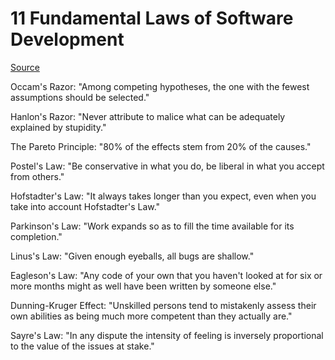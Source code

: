 # 11 Fundamental Laws of Software Development

[Source](https://exceptionnotfound.net/fundamental-laws-of-software-development/)

Occam's Razor: "Among competing hypotheses, the one with the fewest assumptions should be selected."

Hanlon's Razor: "Never attribute to malice what can be adequately explained by stupidity."

The Pareto Principle: "80% of the effects stem from 20% of the causes."

Postel's Law: "Be conservative in what you do, be liberal in what you accept from others."

Hofstadter's Law: "It always takes longer than you expect, even when you take into account Hofstadter's Law."

Parkinson's Law: "Work expands so as to fill the time available for its completion."

Linus's Law: "Given enough eyeballs, all bugs are shallow."

Eagleson's Law: "Any code of your own that you haven't looked at for six or more months might as well have been written by someone else."

Dunning-Kruger Effect: "Unskilled persons tend to mistakenly assess their own abilities as being much more competent than they actually are."

Sayre's Law: "In any dispute the intensity of feeling is inversely proportional to the value of the issues at stake."
